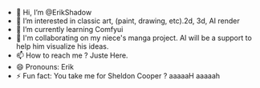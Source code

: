 - 👋 Hi, I’m @ErikShadow
- 👀 I’m interested in classic art, (paint, drawing, etc).2d, 3d, AI render
- 🌱 I’m currently learning Comfyui
- 💞️ I'm collaborating on my niece's manga project. AI will be a support to help him visualize his ideas.
- 📫 How to reach me ? Juste Here.
- 😄 Pronouns: Erik
- ⚡ Fun fact: You take me for Sheldon Cooper ? aaaaaH aaaaah

<!---
ErikShadow/ErikShadow is a ✨ special ✨ repository because its `README.md` (this file) appears on your GitHub profile.
You can click the Preview link to take a look at your changes.
--->
